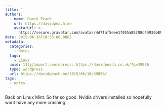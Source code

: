 ```yaml
---
title: ''
authors:
  - name: David Peach
    url: https://davidpeach.me
    avatarUrl: >-
      https://secure.gravatar.com/avatar/4d7faf5eee1f055a85788c44936b8995eaab6dfb004e7854ec747ccb272e91ee?s=96&d=mm&r=g
date: 2015-06-16T18:56:00.000Z
metadata:
  categories:
    - Notes
  tags:
    - Linux
  uuid: 11ty/import::wordpress::https://davidpeach.co.uk/?p=39856
  type: wordpress
  url: https://davidpeach.me/2015/06/16/39856/
tags:
  - notes
---
```

Back on Linux Mint. So far so good. Nvidia drivers installed so hopefully wont have any more crashing.